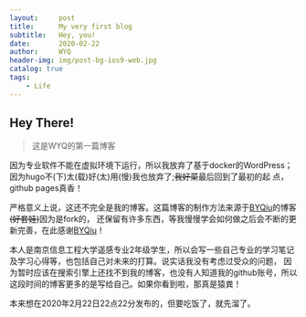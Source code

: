 ```yaml
---
layout:     post
title:      My very first blog
subtitle:   Hey, you!
date:       2020-02-22
author:     WYQ
header-img: img/post-bg-ios9-web.jpg
catalog: true
tags:
    - Life
---
```



## Hey There!

>这是WYQ的第一篇博客

因为专业软件不能在虚拟环境下运行，所以我放弃了基于docker的WordPress；因为hugo不(下)太(载)好(太)用(慢)我也放弃了;~~我好菜~~最后回到了最初的起
点，github pages真香！

严格意义上说，这还不完全是我的博客。这篇博客的制作方法来源于[BYQiu](https://www.jianshu.com/u/e71990ada2fd)的博客~~(好套娃)~~因为是fork的，
还保留有许多东西，等我慢慢学会如何做之后会不断的更新完善，在此感谢[BYQiu](https://www.jianshu.com/u/e71990ada2fd)！

本人是南京信息工程大学遥感专业2年级学生，所以会写一些自己专业的学习笔记及学习心得等，也包括自己对未来的打算。说实话我没有考虑过受众的问题，
因为暂时应该在搜索引擎上还找不到我的博客，也没有人知道我的github账号，所以这段时间的博客更多的是写给自己。如果你看到啦，那真是猿粪！

本来想在2020年2月22日22点22分发布的，但要吃饭了，就先溜了。
